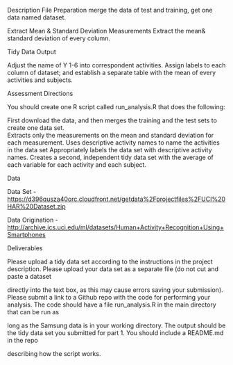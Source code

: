 
Description
File Preparation
merge the data of test and training, get one data named dataset.

Extract Mean & Standard Deviation Measurements
Extract the mean& standard deviation of every column. 

Tidy Data Output

Adjust the name of Y 1-6 into correspondent activities. Assign labels to each column of dataset; and establish a separate table with the mean of every activities and subjects. 

Assessment Directions

You should create one R script called run_analysis.R that does the following:

First download the data, and then merges the training and the test sets to create one data set.  
Extracts only the measurements on the mean and standard deviation for each measurement.
Uses descriptive activity names to name the activities in the data set
Appropriately labels the data set with descriptive activity names.
Creates a second, independent tidy data set with the average of each variable for each activity and each subject.

Data

Data Set - https://d396qusza40orc.cloudfront.net/getdata%2Fprojectfiles%2FUCI%20HAR%20Dataset.zip 

Data Origination - http://archive.ics.uci.edu/ml/datasets/Human+Activity+Recognition+Using+Smartphones

Deliverables

Please upload a tidy data set according to the instructions in the project description. Please upload your data set as a separate file (do not cut and paste a dataset 

directly into the text box, as this may cause errors saving your submission).
Please submit a link to a Github repo with the code for performing your analysis. The code should have a file run_analysis.R in the main directory that can be run as 

long as the Samsung data is in your working directory. The output should be the tidy data set you submitted for part 1. You should include a README.md in the repo 

describing how the script works.
